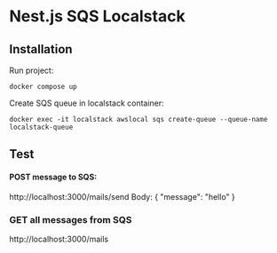 # Nest.js SQS Localstack
## Installation

Run project:
```
docker compose up
```
Create SQS queue in localstack container:
```
docker exec -it localstack awslocal sqs create-queue --queue-name localstack-queue
```

## Test
#### POST message to SQS:
http://localhost:3000/mails/send
Body: {
  "message": "hello"
}

### GET all messages from SQS
http://localhost:3000/mails
